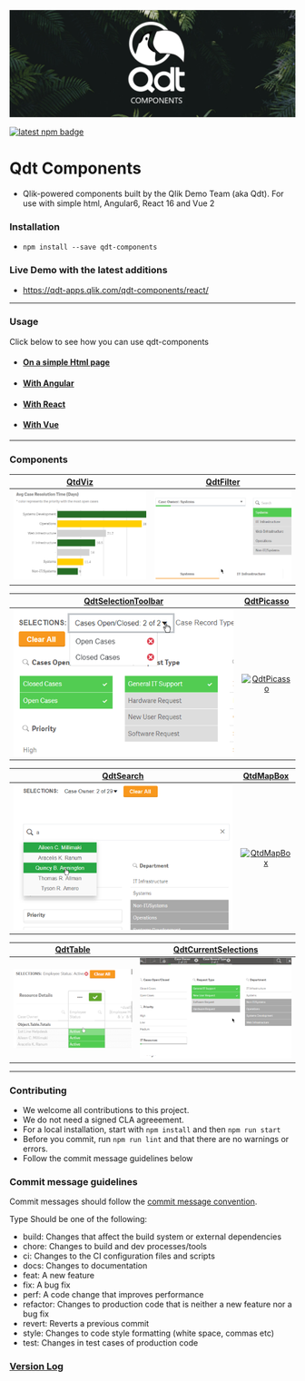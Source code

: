 ![Banner](docs/assets/banner.png "Banner") 

[![latest npm badge](https://img.shields.io/npm/v/qdt-components/latest.svg)](https://www.npmjs.com/package/qdt-components)

# Qdt Components

- Qlik-powered components built by the Qlik Demo Team (aka Qdt). For use with simple html, Angular6, React 16 and Vue 2


### Installation
- `npm install --save qdt-components`


### Live Demo with the latest additions
- https://qdt-apps.qlik.com/qdt-components/react/

---

### Usage

Click below to see how you can use qdt-components

* #### [On a simple Html page](docs/usage/Html.md)

* #### [With Angular](docs/usage/Angular.md)

* #### [With React](docs/usage/React.md)

* #### [With Vue](docs/usage/Vue.md)

---

### Components

| [QtdViz](docs/components/QdtViz.md)                               | [QdtFilter](docs/components/QdtFilter.md)                           |
| :----:                                                            |    :----:                                                           |
| [![QtdViz](docs/assets/embedded.png)](docs/components/QdtViz.md)  | [![QdtFilter](docs/assets/filters.png)](docs/components/QdtFilter.md)  |


| [QdtSelectionToolbar](docs/components/QdtSelectionToolbar.md)     | [QdtPicasso](docs/components/QdtPicasso.md)                           |
| :----:                                                            |    :----:                                                           |
| [![QdtSelectionToolbar](docs/assets/selectionToolbar.png)](docs/components/QdtSelectionToolbar.md)  | [![QdtPicasso](docs/assets/picassoCustomGroupBarchart.png)](docs/components/QdtPicasso.md)  |


| [QdtSearch](docs/components/QdtSearch.md)                         | [QtdMapBox](docs/components/QtdMapBox.md)                           |
| :----:                                                            |    :----:                                                           |
| [![QdtSearch](docs/assets/search.png)](docs/components/QdtSearch.md)  | [![QtdMapBox](docs/assets/picassoMapbox.png)](docs/components/QtdMapBox.md)  |

| [QdtTable](docs/components/QdtTable.md)                           | [QdtCurrentSelections](docs/components/QdtCurrentSelections.md)                           |
| :----:                                                            |    :----:                                                           |
| [![QdtTable](docs/assets/table.png)](docs/components/QdtTable.md) | [![QdtCurrentSelections](docs/assets/currentSelections.png)](docs/components/QdtCurrentSelections.md)  |

---

### Contributing

- We welcome all contributions to this project.
- We do not need a signed CLA agreeement.
- For a local installation, start with `npm install` and then `npm run start`
- Before you commit, run `npm run lint` and that there are no warnings or errors.
- Follow the commit message guidelines below


### Commit message guidelines

Commit messages should follow the [commit message convention](https://www.conventionalcommits.org/en/v1.0.0).

Type
Should be one of the following:

- build: Changes that affect the build system or external dependencies
- chore: Changes to build and dev processes/tools
- ci: Changes to the CI configuration files and scripts
- docs: Changes to documentation
- feat: A new feature
- fix: A bug fix
- perf: A code change that improves performance
- refactor: Changes to production code that is neither a new feature nor a bug fix
- revert: Reverts a previous commit
- style: Changes to code style formatting (white space, commas etc)
- test: Changes in test cases of production code


### [Version Log](https://github.com/qlik-demo-team/qdt-components/blob/master/docs/components/QdtMapBox.md)
